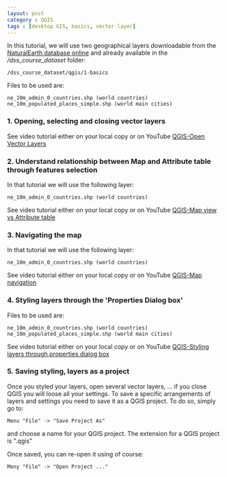 ```yaml
---
layout: post
category : QGIS
tags : [desktop GIS, basics, vector layer]
---
```


In this tutorial, we will use two geographical layers downloadable from the [NaturalEarth database online](http://www.naturalearthdata.com/) and already available in the */dss_course_dataset* folder:

    /dss_course_dataset/qgis/1-basics

Files to be used are:

    ne_10m_admin_0_countries.shp (world countries)
    ne_10m_populated_places_simple.shp (world main cities)

### 1. Opening, selecting and closing vector layers

See video tutorial either on your local copy or on YouTube [QGIS-Open Vector Layers](http://www.youtube.com/watch?v=UpQ_ALWKpJM&feature=player_embedded)

### 2. Understand relationship between Map and Attribute table through features selection
In that tutorial we will use the following layer:
 
    ne_10m_admin_0_countries.shp (world countries)

See video tutorial either on your local copy or on YouTube [QGIS-Map view vs Attribute table](http://www.youtube.com/watch?v=vS_TkdDK0d4&feature=player_detailpage)

### 3. Navigating the map
In that tutorial we will use the following layer:
 
    ne_10m_admin_0_countries.shp (world countries)

See video tutorial either on your local copy or on YouTube [QGIS-Map navigation](http://www.youtube.com/watch?v=vS_TkdDK0d4&feature=player_detailpage)

### 4. Styling layers through the 'Properties Dialog box'
Files to be used are:

    ne_10m_admin_0_countries.shp (world countries)
    ne_10m_populated_places_simple.shp (world main cities)

See video tutorial either on your local copy or on YouTube [QGIS-Styling layers through properties dialog box](http://www.youtube.com/watch?v=fomt4K_7wqU&feature=player_detailpage)

### 5. Saving styling, layers as a project
Once you styled your layers, open several vector layers, ... if you close QGIS you will loose all your settings. To save a specific arrangements of layers and settings you need to save it as a QGIS project. To do so, simply go to:

    Menu "File" -> "Save Project As"

and choose a name for your QGIS project. The extension for a QGIS project is ".qgis"

Once saved, you can re-open it using of course:

    Meny "File" -> "Open Project ..."

